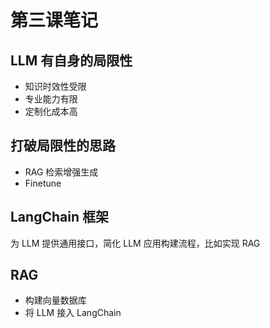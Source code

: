 # 第三课笔记
## LLM 有自身的局限性
* 知识时效性受限
* 专业能力有限
* 定制化成本高
## 打破局限性的思路
* RAG 检索增强生成
* Finetune
## LangChain 框架
为 LLM 提供通用接口，简化 LLM 应用构建流程，比如实现 RAG
## RAG
* 构建向量数据库
* 将 LLM 接入 LangChain

